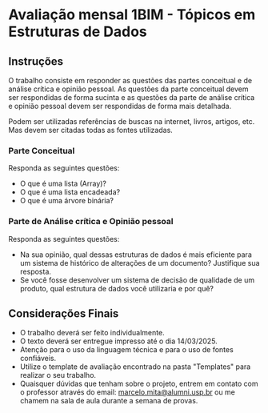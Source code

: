 # Avaliação mensal 1BIM - Tópicos em Estruturas de Dados

## Instruções

O trabalho consiste em responder as questões das partes conceitual e de análise crítica e opinião pessoal. As questões da parte conceitual devem ser respondidas de forma sucinta e as questões da parte de análise crítica e opinião pessoal devem ser respondidas de forma mais detalhada.

Podem ser utilizadas referências de buscas na internet, livros, artigos, etc. Mas devem ser citadas todas as fontes utilizadas.

### Parte Conceitual

Responda as seguintes questões:

- O que é uma lista (Array)?
- O que é uma lista encadeada?
- O que é uma árvore binária?

### Parte de Análise crítica e Opinião pessoal

Responda as seguintes questões:

- Na sua opinião, qual dessas estruturas de dados é mais eficiente para um sistema de histórico de alterações de um documento? Justifique sua resposta.
- Se você fosse desenvolver um sistema de decisão de qualidade de um produto, qual estrutura de dados você utilizaria e por quê?

## Considerações Finais

- O trabalho deverá ser feito individualmente.
- O texto deverá ser entregue impresso até o dia 14/03/2025.
- Atenção para o uso da linguagem técnica e para o uso de fontes confiáveis.
- Utilize o template de avaliação encontrado na pasta "Templates" para realizar o seu trabalho.
- Quaisquer dúvidas que tenham sobre o projeto, entrem em contato com o professor através do email: marcelo.mita@alumni.usp.br ou me chamem na sala de aula durante a semana de provas.
